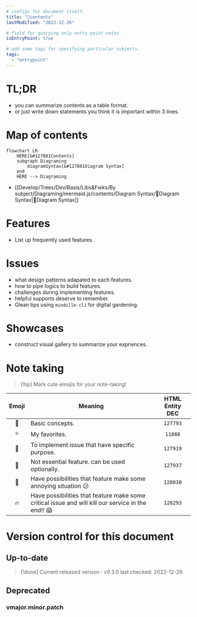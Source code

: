 ```yaml
---
# configs for document itself.
title: "🎉contents"
lastModified: "2022-12-26"

# field for querying only entry point notes.
isEntryPoint: true

# add some tags for specifying particular subjects.
tags:
  - "entrypoint"
---
```

# TL;DR
- you can summarize contents as a table format.
- or just write down statements you think it is important within 3 lines.


# Map of contents
```mermaid
flowchart LR
	HERE[&#127881Contents]
	subgraph Diagraming
		diagramSyntax[&#127881Diagram Syntax]	
	end
	HERE --> Diagraming
```
- [[Develop/Trees/Dev/Basis/Libs&Fwks/By subject/Diagraming/mermaid.js/contents/Diagram Syntax/🎉Diagram Syntax|🎉Diagram Syntax]]

# Features
- List up frequently used features.

# Issues
- what design patterns adapated to each features.
- how to pipe logics to build features.
- challenges during implementing features.
- helpful supports deserve to remember.
- Glean tips using `mindulle-cli` for digital gardening.

# Showcases
- construct visual gallery to summarize your expriences.

# Note taking

> [!tip] Mark cute emojis for your note-taking!

| Emoji | Meaning                                                                                            | HTML Entity DEC |
|:-----:| -------------------------------------------------------------------------------------------------- |:---------------:|
|  🌱   | Basic concepts.                                                                                    |    `127793`     |
|  ⭐   | My favorites.                                                                                      |     `11088`     |
|  🎯   | To implement issue that have specific purpose.                                                     |    `127919`     |
|  🏁   | Not essential feature. can be used optionally.                                                     |    `127937`     |
|  🐞   | Have possibilities that feature make some annoying situation 😕                                    |    `128030`     |
|  🔥   | Have possibilities that feature make some critical issue and will kill our service in the end!! 😱 | `128293`                |

# Version control for this document
## Up-to-date
> [!done] Current released version : v9.3.0
> last checked: 2022-12-26

## Deprecated
### vmajor.minor.patch